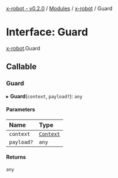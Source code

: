 [x-robot - v0.2.0](../README.md) / [Modules](../modules.md) / [x-robot](../modules/x_robot.md) / Guard

# Interface: Guard

[x-robot](../modules/x_robot.md).Guard

## Callable

### Guard

▸ **Guard**(`context`, `payload?`): `any`

#### Parameters

| Name | Type |
| :------ | :------ |
| `context` | [`Context`](x_robot.Context.md) |
| `payload?` | `any` |

#### Returns

`any`
